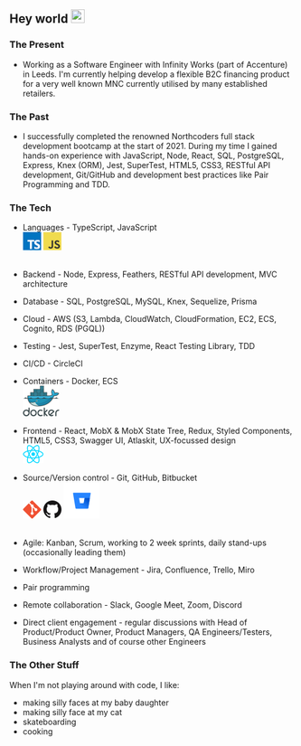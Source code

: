 ## Hey world <img src="https://raw.githubusercontent.com/aemmadi/aemmadi/master/wave.gif" width="24px" height="24x">

### The Present

- Working as a Software Engineer with Infinity Works (part of Accenture) in Leeds. I'm currently helping develop a flexible B2C financing product for a very well known MNC currently utilised by many established retailers.

### The Past

- I successfully completed the renowned Northcoders full stack development bootcamp at the start of 2021. During my time I gained hands-on experience with JavaScript, Node, React, SQL, PostgreSQL, Express, Knex (ORM), Jest, SuperTest, HTML5, CSS3, RESTful API development, Git/GitHub and development best practices like Pair Programming and TDD.

### The Tech

<p align="center">

</p>

- Languages - TypeScript, JavaScript
  </br>
  <a target=”_blank” href="https://www.typescriptlang.org/" title="TypeScript"><img src="tech-icons/typescript.png" /></a>
  <a target=”_blank” href="https://www.javascript.com/" title="JavaScript"><img src="tech-icons/javascript.png" /></a>
  </br></br>

- Backend - Node, Express, Feathers, RESTful API development, MVC architecture

- Database - SQL, PostgreSQL, MySQL, Knex, Sequelize, Prisma
- Cloud - AWS (S3, Lambda, CloudWatch, CloudFormation, EC2, ECS, Cognito, RDS (PGQL))
- Testing - Jest, SuperTest, Enzyme, React Testing Library, TDD
- CI/CD - CircleCI
- Containers - Docker, ECS
  </br>
  <a target=”_blank” href="https://git-scm.com/" title="Docker"><img src="tech-icons/docker.png" /></a></br>
- Frontend - React, MobX & MobX State Tree, Redux, Styled Components, HTML5, CSS3, Swagger UI, Atlaskit, UX-focussed design
  </br>
  <a target=”_blank” href="https://git-scm.com/" title="React"><img src="tech-icons/react.png" /></a>
  </br>
- Source/Version control - Git, GitHub, Bitbucket </br>
  <a target=”_blank” href="https://git-scm.com/" title="Git"><img src="tech-icons/git.png" /></a>
  <a target=”_blank” href="https://github.com/" title="GitHub"><img src="tech-icons/github.png" /></a>
  <a target=”_blank” href="https://git-scm.com/" title="Bitbucket"><img src="tech-icons/bitbucketpng.png" /></a>
  </br>
  </br>

- Agile: Kanban, Scrum, working to 2 week sprints, daily stand-ups (occasionally leading them)
- Workflow/Project Management - Jira, Confluence, Trello, Miro
- Pair programming
- Remote collaboration - Slack, Google Meet, Zoom, Discord
- Direct client engagement - regular discussions with Head of Product/Product Owner, Product Managers, QA Engineers/Testers, Business Analysts and of course other Engineers

### The Other Stuff

When I'm not playing around with code, I like:

- making silly faces at my baby daughter
- making silly face at my cat
- skateboarding
- cooking

<!--
**samkaanaki/samkaanaki** is a ✨ _special_ ✨ repository because its `README.md` (this file) appears on your GitHub profile.

Here are some ideas to get you started:

- 🔭 I’m currently working on ...
- 🌱 I’m currently learning ...
- 👯 I’m looking to collaborate on ...
- 🤔 I’m looking for help with ...
- 💬 Ask me about ...
- 📫 How to reach me: ...
- 😄 Pronouns: ...
- ⚡ Fun fact: ...
-->
